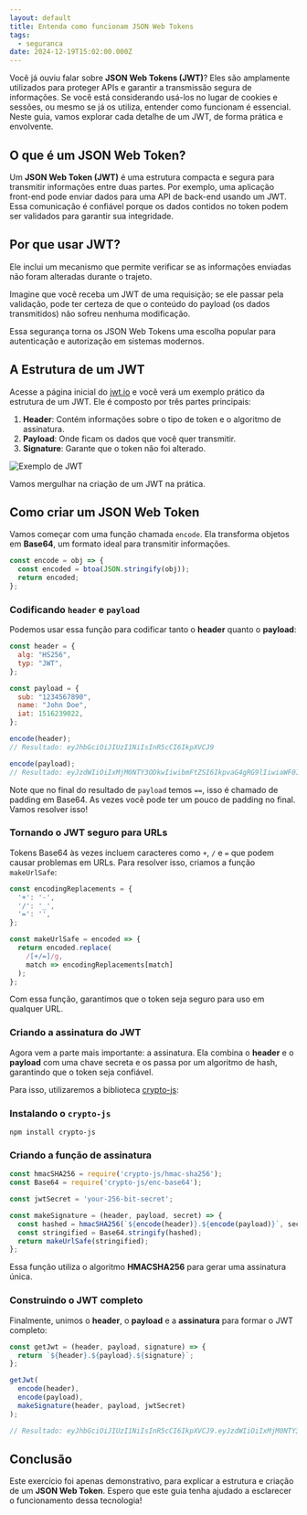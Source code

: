 ```yaml
---
layout: default
title: Entenda como funcionam JSON Web Tokens
tags:
  - seguranca
date: 2024-12-19T15:02:00.000Z
---
```

Você já ouviu falar sobre **JSON Web Tokens (JWT)**? Eles são amplamente utilizados para proteger APIs e garantir a transmissão segura de informações. Se você está considerando usá-los no lugar de cookies e sessões, ou mesmo se já os utiliza, entender como funcionam é essencial. Neste guia, vamos explorar cada detalhe de um JWT, de forma prática e envolvente.

## O que é um JSON Web Token?

Um **JSON Web Token (JWT)** é uma estrutura compacta e segura para transmitir informações entre duas partes. Por exemplo, uma aplicação front-end pode enviar dados para uma API de back-end usando um JWT. Essa comunicação é confiável porque os dados contidos no token podem ser validados para garantir sua integridade.

## Por que usar JWT?

Ele inclui um mecanismo que permite verificar se as informações enviadas não foram alteradas durante o trajeto.

Imagine que você receba um JWT de uma requisição; se ele passar pela validação, pode ter certeza de que o conteúdo do payload (os dados transmitidos) não sofreu nenhuma modificação.

Essa segurança torna os JSON Web Tokens uma escolha popular para autenticação e autorização em sistemas modernos.

## A Estrutura de um JWT

Acesse a página inicial do [jwt.io](http://jwt.io) e você verá um exemplo prático da estrutura de um JWT. Ele é composto por três partes principais:

1. **Header**: Contém informações sobre o tipo de token e o algoritmo de assinatura.
2. **Payload**: Onde ficam os dados que você quer transmitir.
3. **Signature**: Garante que o token não foi alterado.

![Exemplo de JWT](/img/jwt.png)

Vamos mergulhar na criação de um JWT na prática.

## Como criar um JSON Web Token

Vamos começar com uma função chamada `encode`. Ela transforma objetos em **Base64**, um formato ideal para transmitir informações.

```javascript
const encode = obj => {
  const encoded = btoa(JSON.stringify(obj));
  return encoded;
};
```

### Codificando `header` e `payload`

Podemos usar essa função para codificar tanto o **header** quanto o **payload**:

```javascript
const header = {
  alg: "HS256",
  typ: "JWT",
};

const payload = {
  sub: "1234567890",
  name: "John Doe",
  iat: 1516239022,
};

encode(header);
// Resultado: eyJhbGciOiJIUzI1NiIsInR5cCI6IkpXVCJ9

encode(payload);
// Resultado: eyJzdWIiOiIxMjM0NTY3ODkwIiwibmFtZSI6IkpvaG4gRG9lIiwiaWF0IjoxNTE2MjM5MDIyfQ==
```

Note que no final do resultado de `payload` temos `==`, isso é chamado de padding em Base64. As vezes você pode ter um pouco de padding no final. Vamos resolver isso!

### Tornando o JWT seguro para URLs

Tokens Base64 às vezes incluem caracteres como `+`, `/` e `=` que podem causar problemas em URLs. Para resolver isso, criamos a função `makeUrlSafe`:

```javascript
const encodingReplacements = {
  '+': '-',
  '/': '_',
  '=': '',
};

const makeUrlSafe = encoded => {
  return encoded.replace(
    /[+/=]/g,
    match => encodingReplacements[match]
  );
};
```

Com essa função, garantimos que o token seja seguro para uso em qualquer URL.

### Criando a assinatura do JWT

Agora vem a parte mais importante: a assinatura. Ela combina o **header** e o **payload** com uma chave secreta e os passa por um algoritmo de hash, garantindo que o token seja confiável.

Para isso, utilizaremos a biblioteca [crypto-js](https://www.npmjs.com/package/crypto-js):

### Instalando o `crypto-js`

```
npm install crypto-js
```

### Criando a função de assinatura

```javascript
const hmacSHA256 = require('crypto-js/hmac-sha256');
const Base64 = require('crypto-js/enc-base64');

const jwtSecret = 'your-256-bit-secret';

const makeSignature = (header, payload, secret) => {
  const hashed = hmacSHA256(`${encode(header)}.${encode(payload)}`, secret);
  const stringified = Base64.stringify(hashed);
  return makeUrlSafe(stringified);
};
```

Essa função utiliza o algoritmo **HMACSHA256** para gerar uma assinatura única.

### Construindo o JWT completo

Finalmente, unimos o **header**, o **payload** e a **assinatura** para formar o JWT completo:

```javascript
const getJwt = (header, payload, signature) => {
  return `${header}.${payload}.${signature}`;
};

getJwt(
  encode(header),
  encode(payload),
  makeSignature(header, payload, jwtSecret)
);

// Resultado: eyJhbGciOiJIUzI1NiIsInR5cCI6IkpXVCJ9.eyJzdWIiOiIxMjM0NTY3ODkwIiwibmFtZSI6IkpvaG4gRG9lIiwiaWF0IjoxNTE2MjM5MDIyfQ.SflKxwRJSMeKKF2QT4fwpMeJf36POk6yJV_adQssw5c
```

## Conclusão

Este exercício foi apenas demonstrativo, para explicar a estrutura e criação de um **JSON Web Token**. Espero que este guia tenha ajudado a esclarecer o funcionamento dessa tecnologia!

